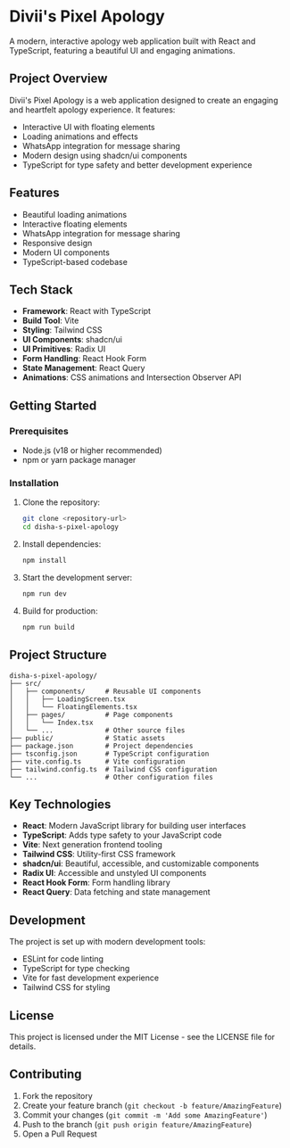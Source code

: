 # Divii's Pixel Apology

A modern, interactive apology web application built with React and TypeScript, featuring a beautiful UI and engaging animations.

## Project Overview

Divii's Pixel Apology is a web application designed to create an engaging and heartfelt apology experience. It features:
- Interactive UI with floating elements
- Loading animations and effects
- WhatsApp integration for message sharing
- Modern design using shadcn/ui components
- TypeScript for type safety and better development experience

## Features

- Beautiful loading animations
- Interactive floating elements
- WhatsApp integration for message sharing
- Responsive design
- Modern UI components
- TypeScript-based codebase

## Tech Stack

- **Framework**: React with TypeScript
- **Build Tool**: Vite
- **Styling**: Tailwind CSS
- **UI Components**: shadcn/ui
- **UI Primitives**: Radix UI
- **Form Handling**: React Hook Form
- **State Management**: React Query
- **Animations**: CSS animations and Intersection Observer API

## Getting Started

### Prerequisites

- Node.js (v18 or higher recommended)
- npm or yarn package manager

### Installation

1. Clone the repository:
   ```bash
   git clone <repository-url>
   cd disha-s-pixel-apology
   ```

2. Install dependencies:
   ```bash
   npm install
   ```

3. Start the development server:
   ```bash
   npm run dev
   ```

4. Build for production:
   ```bash
   npm run build
   ```

## Project Structure

```
disha-s-pixel-apology/
├── src/
│   ├── components/     # Reusable UI components
│   │   ├── LoadingScreen.tsx
│   │   └── FloatingElements.tsx
│   ├── pages/          # Page components
│   │   └── Index.tsx
│   └── ...             # Other source files
├── public/             # Static assets
├── package.json        # Project dependencies
├── tsconfig.json       # TypeScript configuration
├── vite.config.ts      # Vite configuration
├── tailwind.config.ts  # Tailwind CSS configuration
└── ...                 # Other configuration files
```

## Key Technologies

- **React**: Modern JavaScript library for building user interfaces
- **TypeScript**: Adds type safety to your JavaScript code
- **Vite**: Next generation frontend tooling
- **Tailwind CSS**: Utility-first CSS framework
- **shadcn/ui**: Beautiful, accessible, and customizable components
- **Radix UI**: Accessible and unstyled UI components
- **React Hook Form**: Form handling library
- **React Query**: Data fetching and state management

## Development

The project is set up with modern development tools:
- ESLint for code linting
- TypeScript for type checking
- Vite for fast development experience
- Tailwind CSS for styling

## License

This project is licensed under the MIT License - see the LICENSE file for details.

## Contributing

1. Fork the repository
2. Create your feature branch (`git checkout -b feature/AmazingFeature`)
3. Commit your changes (`git commit -m 'Add some AmazingFeature'`)
4. Push to the branch (`git push origin feature/AmazingFeature`)
5. Open a Pull Request